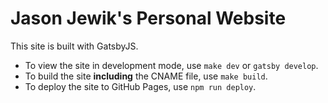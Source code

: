 # Jason Jewik's Personal Website

This site is built with GatsbyJS.

- To view the site in development mode, use `make dev` or `gatsby develop`.
- To build the site **including** the CNAME file, use `make build`.
- To deploy the site to GitHub Pages, use `npm run deploy`.
